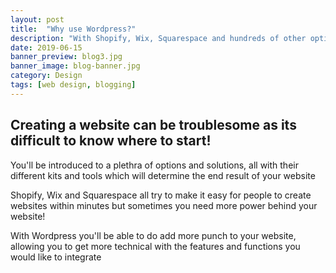 ```yaml
---
layout: post
title:  "Why use Wordpress?"
description: "With Shopify, Wix, Squarespace and hundreds of other options, what makes Wordpress so great?"
date: 2019-06-15
banner_preview: blog3.jpg
banner_image: blog-banner.jpg
category: Design
tags: [web design, blogging]
---
```


## Creating a website can be troublesome as its difficult to know where to start! 

You'll be introduced to a plethra of options and solutions, all with their different kits and tools which will determine the end result of your website

Shopify, Wix and Squarespace all try to make it easy for people to create websites within minutes but sometimes you need more power behind your website!

With Wordpress you'll be able to do add more punch to your website, allowing you to get more technical with the features and functions you would like to integrate


